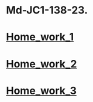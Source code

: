 # Md-JC1-138-23.
# [Home_work_1](https://github.com/knapp900/Md-JC1-138-23/tree/main/src/home_work_1)
# [Home_work_2](https://github.com/knapp900/Md-JC1-138-23/tree/main/src/home_work_2)
# [Home_work_3](https://github.com/knapp900/Md-JC1-138-23/tree/main/src/home_work_3)

 